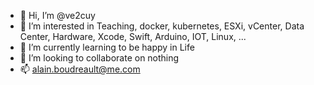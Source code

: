 - 👋 Hi, I’m @ve2cuy
- 👀 I’m interested in Teaching, docker, kubernetes, ESXi, vCenter, Data Center, Hardware, Xcode, Swift, Arduino, IOT, Linux, ...
- 🌱 I’m currently learning to be happy in Life
- 💞️ I’m looking to collaborate on nothing
- 📫 alain.boudreault@me.com

<!---
ve2cuy/ve2cuy is a ✨ special ✨ repository because its `README.md` (this file) appears on your GitHub profile.
You can click the Preview link to take a look at your changes.
--->
